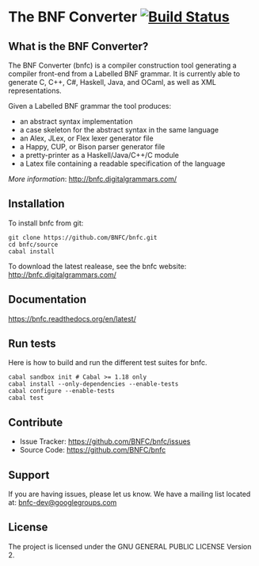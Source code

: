 The BNF Converter [![Build Status](https://travis-ci.org/BNFC/bnfc.png?branch=master)](https://travis-ci.org/BNFC/bnfc)
=================

What is the BNF Converter?
--------------------------

The BNF Converter (bnfc) is a compiler construction tool generating a compiler
front-end from a Labelled BNF grammar. It is currently able to generate C, C++,
C#, Haskell, Java, and OCaml, as well as XML representations.

Given a Labelled BNF grammar the tool produces:
- an abstract syntax implementation
- a case skeleton for the abstract syntax in the same language
- an Alex, JLex, or Flex lexer generator file
- a Happy, CUP, or Bison parser generator file
- a pretty-printer as a Haskell/Java/C++/C module
- a Latex file containing a readable specification of the language

*More information*: http://bnfc.digitalgrammars.com/

Installation
------------

To install bnfc from git:

    git clone https://github.com/BNFC/bnfc.git
    cd bnfc/source
    cabal install

To download the latest realease, see the bnfc website: http://bnfc.digitalgrammars.com/


Documentation
-------------

https://bnfc.readthedocs.org/en/latest/

Run tests
---------

Here is how to build and run the different test suites for bnfc.

    cabal sandbox init # Cabal >= 1.18 only
    cabal install --only-dependencies --enable-tests
    cabal configure --enable-tests
    cabal test

Contribute
----------

- Issue Tracker: https://github.com/BNFC/bnfc/issues
- Source Code: https://github.com/BNFC/bnfc

Support
-------

If you are having issues, please let us know.
We have a mailing list located at: bnfc-dev@googlegroups.com

License
-------

The project is licensed under the GNU GENERAL PUBLIC LICENSE Version 2.

